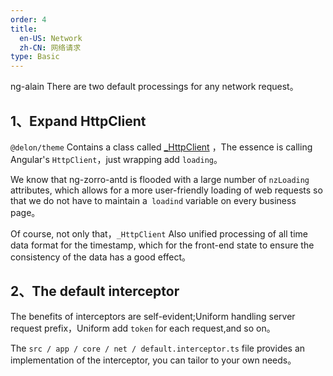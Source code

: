 ```yaml
---
order: 4
title:
  en-US: Network
  zh-CN: 网络请求
type: Basic
---
```


ng-alain There are two default processings for any network request。

## 1、Expand HttpClient

`@delon/theme` Contains a class called [_HttpClient](//github.com/cipchk/delon/blob/master/src/core/theme/services/http/http.client.ts) ，The essence is calling Angular's  `HttpClient`，just wrapping add `loading`。

We know that ng-zorro-antd is flooded with a large number of `nzLoading` attributes, which allows for a more user-friendly loading of web requests so that we do not have to maintain a` loadind` variable on every business page。

Of course, not only that，`_HttpClient` Also unified processing of all time data format for the timestamp, which for the front-end state to ensure the consistency of the data has a good effect。

## 2、The default interceptor

The benefits of interceptors are self-evident;Uniform handling server request prefix，Uniform add `token` for each request,and so on。

The `src / app / core / net / default.interceptor.ts` file provides an implementation of the interceptor,  you can tailor to your own needs。
